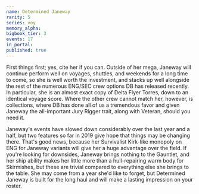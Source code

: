```yaml
---
name: Determined Janeway
rarity: 5
series: voy
memory_alpha:
bigbook_tier: 3
events: 17
in_portal:
published: true
---
```


First things first; yes, cite her if you can. Outside of her mega, Janeway will continue perform well on voyages, shuttles, and weekends for a long time to come, so she is well worth the investment, and stacks up well alongside the rest of the numerous ENG/SEC crew options DB has released recently. In particular, she is an almost exact copy of Delta Flyer Torres, down to an identical voyage score. Where the other crew cannot match her, however, is collections, where DB has done all of us a tremendous favor and given Janeway the all-important Jury Rigger trait, along with Veteran, should you need it.

Janeway's events have slowed down considerably over the last year and a half, but two features so far in 2019 give hope that things may be changing there. That's good news, because her Survivalist Kirk-like monopoly on ENG for Janeway variants will give her a huge advantage over the field. If you're looking for downsides, Janeway brings nothing to the Gauntlet, and her ship ability makes her little more than a hull-repairing warm body for Skirmishes, but these are trivial compared to everything else she brings to the table. She may come from a year she'd like to forget, but Determined Janeway is built for the long haul and will make a lasting impression on your roster.
